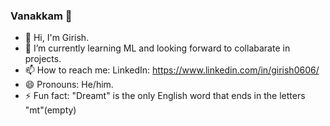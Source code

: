 ### Vanakkam 👋

- 👋 Hi, I'm Girish.
- 🌱 I’m currently learning ML and looking forward to collabarate in projects.
- 📫 How to reach me: 
  LinkedIn: https://www.linkedin.com/in/girish0606/
- 😄 Pronouns: He/him.
- ⚡ Fun fact: "Dreamt" is the only English word that ends in the letters "mt"(empty)


